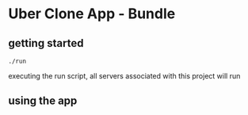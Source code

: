 # Uber Clone App - Bundle

## getting started
```shell script
./run
```
executing the run script, all servers associated with this project will run<br>

## using the app


